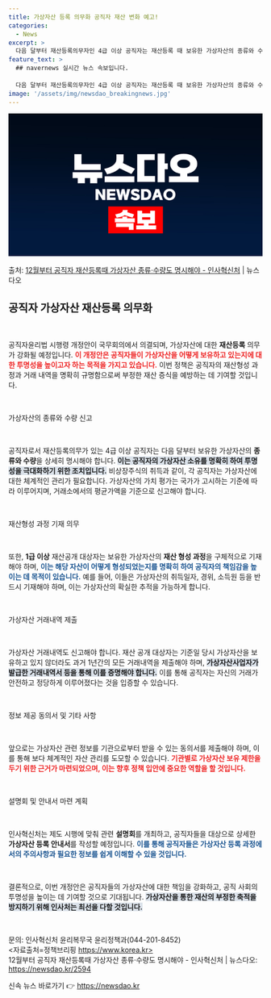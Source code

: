 ```yaml
---
title: 가상자산 등록 의무화 공직자 재산 변화 예고!
categories:
  - News
excerpt: >
  다음 달부터 재산등록의무자인 4급 이상 공직자는 재산등록 때 보유한 가상자산의 종류와 수량을 구체적으로 명시…
feature_text: >
  ## navernews 실시간 뉴스 속보입니다.

  다음 달부터 재산등록의무자인 4급 이상 공직자는 재산등록 때 보유한 가상자산의 종류와 수량을 구체적으로 명시…
image: '/assets/img/newsdao_breakingnews.jpg'
---
```


![뉴스다오 속보](/assets/img/newsdao_breakingnews.jpg)

<p>출처: <a href="https://newsdao.kr/2594" rel="dofollow">12월부터 공직자 재산등록때 가상자산 종류·수량도 명시해야 - 인사혁신처</a> | 뉴스다오</p>

<h2 data-ke-size="size26">공직자 가상자산 재산등록 의무화</h2>

<p data-ke-size="size16">&nbsp;</p>

공직자윤리법 시행령 개정안이 국무회의에서 의결되며, 가상자산에 대한 <b>재산등록</b> 의무가 강화될 예정입니다. <b><span style="color: #ee2323;">이 개정안은 공직자들이 가상자산을 어떻게 보유하고 있는지에 대한 투명성을 높이고자 하는 목적을 가지고 있습니다.</span></b> 이번 정책은 공직자의 재산형성 과정과 거래 내역을 명확히 규명함으로써 부정한 재산 증식을 예방하는 데 기여할 것입니다. 

<p data-ke-size="size16">&nbsp;</p>

가상자산의 종류와 수량 신고

<p data-ke-size="size16">&nbsp;</p>

공직자로서 재산등록의무가 있는 4급 이상 공직자는 다음 달부터 보유한 가상자산의 <b>종류와 수량</b>을 상세히 명시해야 합니다. <b><span style="background-color: #21538527;">이는 공직자의 가상자산 소유를 명확히 하여 투명성을 극대화하기 위한 조치입니다.</span></b> 비상장주식의 취득과 같이, 각 공직자는 가상자산에 대한 체계적인 관리가 필요합니다. 가상자산의 가치 평가는 국가가 고시하는 기준에 따라 이루어지며, 거래소에서의 평균가액을 기준으로 신고해야 합니다. 

<p data-ke-size="size16">&nbsp;</p>

재산형성 과정 기재 의무

<p data-ke-size="size16">&nbsp;</p>

또한, <b>1급 이상</b> 재산공개 대상자는 보유한 가상자산의 <b>재산 형성 과정</b>을 구체적으로 기재해야 하며, <b><span style="color: #1a5490;">이는 해당 자산이 어떻게 형성되었는지를 명확히 하여 공직자의 책임감을 높이는 데 목적이 있습니다.</span></b> 예를 들어, 이들은 가상자산의 취득일자, 경위, 소득원 등을 반드시 기재해야 하며, 이는 가상자산의 확실한 추적을 가능하게 합니다. 

<p data-ke-size="size16">&nbsp;</p>

가상자산 거래내역 제출

<p data-ke-size="size16">&nbsp;</p>

가상자산 거래내역도 신고해야 합니다. 재산 공개 대상자는 기준일 당시 가상자산을 보유하고 있지 않더라도 과거 1년간의 모든 거래내역을 제출해야 하며, <b><span style="background-color: #21538527;">가상자산사업자가 발급한 거래내역서 등을 통해 이를 증명해야 합니다.</span></b> 이를 통해 공직자는 자신의 거래가 안전하고 정당하게 이루어졌다는 것을 입증할 수 있습니다. 

<p data-ke-size="size16">&nbsp;</p>

정보 제공 동의서 및 기타 사항

<p data-ke-size="size16">&nbsp;</p>

앞으로는 가상자산 관련 정보를 기관으로부터 받을 수 있는 동의서를 제출해야 하며, 이를 통해 보다 체계적인 자산 관리를 도모할 수 있습니다. <b><span style="color: #ee2323;">기관별로 가상자산 보유 제한을 두기 위한 근거가 마련되었으며, 이는 향후 정책 입안에 중요한 역할을 할 것입니다.</span></b> 

<p data-ke-size="size16">&nbsp;</p>

설명회 및 안내서 마련 계획

<p data-ke-size="size16">&nbsp;</p>

인사혁신처는 제도 시행에 맞춰 관련 <b>설명회</b>를 개최하고, 공직자들을 대상으로 상세한 <b>가상자산 등록 안내서</b>를 작성할 예정입니다. <b><span style="color: #1a5490;">이를 통해 공직자들은 가상자산 등록 과정에서의 주의사항과 필요한 정보를 쉽게 이해할 수 있을 것입니다.</span></b>

<p data-ke-size="size16">&nbsp;</p>

결론적으로, 이번 개정안은 공직자들의 가상자산에 대한 책임을 강화하고, 공직 사회의 투명성을 높이는 데 기여할 것으로 기대됩니다. <b><span style="background-color: #21538527;">가상자산을 통한 재산의 부정한 축적을 방지하기 위해 인사처는 최선을 다할 것입니다.</span></b>

<p data-ke-size="size16">&nbsp;</p>

문의: 인사혁신처 윤리복무국 윤리정책과(044-201-8452)  
<자료출처=정책브리핑 https://www.korea.kr>  
12월부터 공직자 재산등록때 가상자산 종류·수량도 명시해야 - 인사혁신처 | 뉴스다오: https://newsdao.kr/2594 

신속 뉴스 바로가기 👉 <a href="https://newsdao.kr" rel="dofollow">https://newsdao.kr</a>


